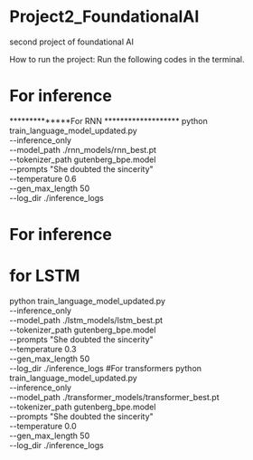 # Project2_FoundationalAI
second project of foundational AI

How to run the project:
Run the following codes in the terminal. 



# For inference
**************For RNN *******************
python train_language_model_updated.py \
    --inference_only \
    --model_path ./rnn_models/rnn_best.pt \
    --tokenizer_path gutenberg_bpe.model \
    --prompts "She doubted the sincerity" \
    --temperature 0.6 \
    --gen_max_length 50 \
    --log_dir ./inference_logs

# For inference
# for LSTM

python train_language_model_updated.py \
    --inference_only \
    --model_path ./lstm_models/lstm_best.pt \
    --tokenizer_path gutenberg_bpe.model \
    --prompts "She doubted the sincerity" \
    --temperature 0.3 \
    --gen_max_length 50 \
    --log_dir ./inference_logs
#For transformers
python train_language_model_updated.py \
    --inference_only \
    --model_path ./transformer_models/transformer_best.pt \
    --tokenizer_path gutenberg_bpe.model \
    --prompts "She doubted the sincerity" \
    --temperature 0.0 \
    --gen_max_length 50 \
    --log_dir ./inference_logs
